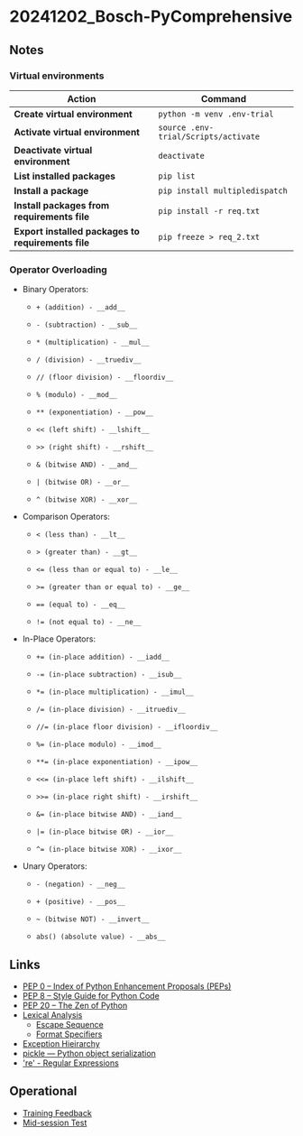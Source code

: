 # 20241202_Bosch-PyComprehensive

## Notes
### Virtual environments

| Action                               | Command                             |
|--------------------------------------|-------------------------------------|
| **Create virtual environment**       | `python -m venv .env-trial`         |
| **Activate virtual environment**     | `source .env-trial/Scripts/activate`|
| **Deactivate virtual environment**   | `deactivate`                        |
| **List installed packages**          | `pip list`                          |
| **Install a package**                | `pip install multipledispatch`      |
| **Install packages from requirements file** | `pip install -r req.txt`   |
| **Export installed packages to requirements file** | `pip freeze > req_2.txt` |

### Operator Overloading
* Binary Operators:
    *     + (addition) - __add__
    *     - (subtraction) - __sub__
    *     * (multiplication) - __mul__
    *     / (division) - __truediv__
    *     // (floor division) - __floordiv__
    *     % (modulo) - __mod__
    *     ** (exponentiation) - __pow__
    *     << (left shift) - __lshift__
    *     >> (right shift) - __rshift__
    *     & (bitwise AND) - __and__
    *     | (bitwise OR) - __or__
    *     ^ (bitwise XOR) - __xor__
* Comparison Operators:
    *     < (less than) - __lt__
    *     > (greater than) - __gt__
    *     <= (less than or equal to) - __le__
    *     >= (greater than or equal to) - __ge__
    *     == (equal to) - __eq__
    *     != (not equal to) - __ne__
* In-Place Operators:
    *     += (in-place addition) - __iadd__
    *     -= (in-place subtraction) - __isub__
    *     *= (in-place multiplication) - __imul__
    *     /= (in-place division) - __itruediv__
    *     //= (in-place floor division) - __ifloordiv__
    *     %= (in-place modulo) - __imod__
    *     **= (in-place exponentiation) - __ipow__
    *     <<= (in-place left shift) - __ilshift__
    *     >>= (in-place right shift) - __irshift__
    *     &= (in-place bitwise AND) - __iand__
    *     |= (in-place bitwise OR) - __ior__
    *     ^= (in-place bitwise XOR) - __ixor__
* Unary Operators:
    *     - (negation) - __neg__
    *     + (positive) - __pos__
    *     ~ (bitwise NOT) - __invert__
    *     abs() (absolute value) - __abs__

## Links
* [PEP 0 – Index of Python Enhancement Proposals (PEPs)](https://peps.python.org/)
* [PEP 8 – Style Guide for Python Code](https://peps.python.org/pep-0008/)
* [PEP 20 – The Zen of Python](https://peps.python.org/pep-0020/)
* [Lexical Analysis](https://docs.python.org/3/reference/lexical_analysis.html)
    * [Escape Sequence](https://docs.python.org/3/reference/lexical_analysis.html)
    * [Format Specifiers](https://docs.python.org/3/reference/lexical_analysis.html)
* [Exception Hieirarchy](https://docs.python.org/3/library/exceptions.html#exception-hierarchy)
* [pickle — Python object serialization](https://docs.python.org/3/library/pickle.html)
* ['re' - Regular Expressions](https://docs.python.org/3/library/re.html)

## Operational
* [Training Feedback](https://forms.gle/P1t12HHh1LSehpft9)
* [Mid-session Test](https://forms.gle/VViqBhZsN2bxtSqA6)
